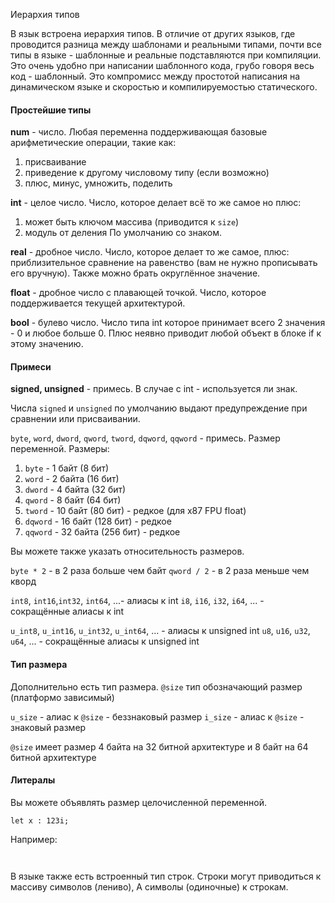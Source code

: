 Иерархия типов

В язык встроена иерархия типов. В отличие от других языков, где проводится разница между 
шаблонами и реальными типами, почти все типы в языке - шаблонные и реальные подставляются при компиляции. Это очень удобно при написании шаблонного кода, 
грубо говоря весь код - шаблонный. Это компромисс между простотой написания на динамическом языке и скоростью и компилируемостью статического.

#### Простейшие типы

**num** - число. Любая переменна поддерживающая базовые арифметические операции, такие как:
1) присваивание
2) приведение к другому числовому типу (если возможно)
3) плюс, минус, умножить, поделить

**int** - целое число. Число, которое делает всё то же самое но плюс:
1) может быть ключом массива (приводится к `size`)
2) модуль от деления
По умолчанию со знаком.

**real** - дробное число. Число, которое делает то же самое, плюс: приблизительное сравнение на равенство (вам не нужно прописывать его вручную). Также можно брать округлённое значение.

**float** - дробное число с плавающей точкой. Число, которое поддерживается текущей архитектурой.

**bool** - булево число. Число типа int которое принимает всего 2 значения - 0 и любое больше 0. Плюс неявно приводит любой объект в блоке if к этому значению.

#### Примеси

**signed, unsigned** - примесь. В случае с int - используется ли знак.

Числа `signed` и `unsigned` по умолчанию выдают предупреждение 
при сравнении или присваивании.

`byte`, `word`, `dword`, `qword`, `tword`, `dqword`, `qqword` - примесь. Размер переменной.
Размеры:
1) `byte` - 1 байт (8 бит)
2) `word` - 2 байта (16 бит)
3) `dword` - 4 байта (32 бит)
4) `qword` - 8 байт (64 бит)
5) `tword` - 10 байт (80 бит) - редкое (для x87 FPU float)
6) `dqword` - 16 байт (128 бит) - редкое
7) `qqword` - 32 байта (256 бит) - редкое

Вы можете также указать относительность размеров.

`byte * 2` - в 2 раза больше чем байт
`qword / 2` - в 2 раза меньше чем кворд

`int8`, `int16`,`int32`, `int64`, ...- алиасы к int
`i8`, `i16`, `i32`, `i64`, ... - сокращённые алиасы к int

`u_int8`, `u_int16`, `u_int32`, `u_int64`, ... - алиасы к unsigned int
`u8`, `u16`, `u32`, `u64`, ... - сокращённые алиасы к unsigned int

#### Тип размера

Дополнительно есть тип размера. 
`@size` тип обозначающий размер (платформо зависимый)

`u_size` - алиас к `@size` - беззнаковый размер
`i_size` - алиас к `@size` - знаковый размер

`@size` имеет размер 4 байта на 32 битной архитектуре
и 8 байт на 64 битной архитектуре
#### Литералы

Вы можете объявлять размер целочисленной переменной.

`let x : 123i;`

Например:

```
 
```

В языке также есть встроенный тип строк.
Строки могут приводиться к массиву символов (лениво),
А символы (одиночные) к строкам.
